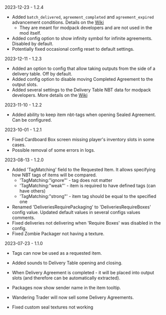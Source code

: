 2023-12-23 - 1.2.4
- Added `batch_delivered`, `agreement_completed` and `agreement_expired` advancement conditions. Details on the [Wiki](https://github.com/mortuusars/Wares/wiki)
  - They are meant for modpack developers and are not used in the mod itself.
- Added config option to show infinity symbol for infinite agreements. Disabled by default.
- Potentially fixed occasional config reset to default settings. 

2023-12-11 - 1.2.3
- Added an option to config that allow taking outputs from the side of a delivery table. Off by default.
- Added config option to disable moving Completed Agreement to the output slots.
- Added several settings to the Delivery Table NBT data for modpack developers. More details on the [Wiki](https://github.com/mortuusars/Wares/wiki/Delivery-Table)

2023-11-10 - 1.2.2
- Added ability to keep item nbt-tags when opening Sealed Agreement. Can be configured.

2023-10-01 - 1.2.1
- Fixed Cardboard Box screen missing player's inventory slots in some cases.  
- Possible removal of some errors in logs.

2023-08-13 - 1.2.0
- Added 'TagMatching' field to the Requested Item. It allows specifying how NBT tags of items will be compared.
  - 'TagMatching:"ignore"' - tag does not matter
  - 'TagMatching:"weak"' - item is required to have defined tags (can have others)
  - 'TagMatching:"strong"' - item tag should be equal to the specified one
- Renamed 'DeliveriesRequirePackaging' to 'DeliveriesRequireBoxes' config value. Updated default values in several configs values comments.
- Fixed deliveries not delivering when 'Require Boxes' was disabled in the config.
- Fixed Zombie Packager not having a texture.

2023-07-23 - 1.1.0
- Tags can now be used as a requested item.
- Added sounds to Delivery Table opening and closing.
- When Delivery Agreement is completed - it will be placed into output slots (and therefore can be automatically extracted).
- Packages now show sender name in the item tooltip.
- Wandering Trader will now sell some Delivery Agreements.

- Fixed custom seal textures not working
